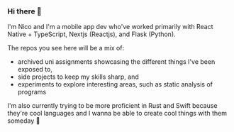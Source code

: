 ### Hi there 👋

<!--
- 🔭 I’m currently working on ...
- 🌱 I’m currently learning ...
- 👯 I’m looking to collaborate on ...
- 🤔 I’m looking for help with ...
- 💬 Ask me about ...
- 📫 How to reach me: ...
- 😄 Pronouns: ...
- ⚡ Fun fact: ...
-->
I'm Nico and I'm a mobile app dev who've worked primarily with React Native + TypeScript, Nextjs (Reactjs), and Flask (Python).

The repos you see here will be a mix of:
- archived uni assignments showcasing the different things I've been exposed to,
- side projects to keep my skills sharp, and
- experiments to explore interesting areas, such as static analysis of programs

I'm also currently trying to be more proficient in Rust and Swift because they're cool languages and I wanna be able to create cool things with them someday 🌱
